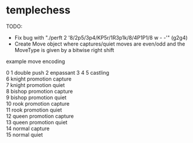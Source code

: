 # templechess

TODO:

- Fix bug with "./perft 2 '8/2p5/3p4/KP5r/1R3p1k/8/4P1P1/8 w - -'" (g2g4)
- Create Move object where captures/quiet moves are even/odd and the MoveType
  is given by a bitwise right shift

example move encoding

0
1 double push
2 enpassant
3
4
5 castling  
6 knight promotion capture  
7 knight promotion quiet  
8 bishop promotion capture  
9 bishop promotion quiet  
10 rook promotion capture  
11 rook promotion quiet  
12 queen promotion capture  
13 queen promotion quiet  
14 normal capture  
15 normal quiet  